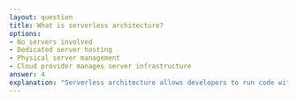 ```yaml
---
layout: question
title: What is serverless architecture?
options:
- No servers involved
- Dedicated server hosting
- Physical server management
- Cloud provider manages server infrastructure
answer: 4
explanation: "Serverless architecture allows developers to run code without managing servers, as the cloud provider handles all infrastructure management."
---
```



